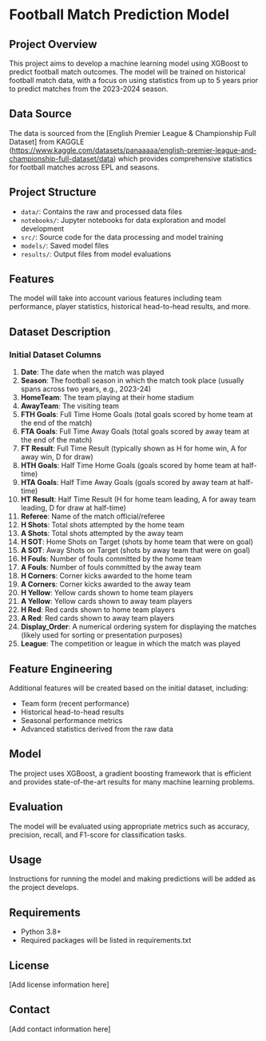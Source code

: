 # Football Match Prediction Model

## Project Overview
This project aims to develop a machine learning model using XGBoost to predict football match outcomes. The model will be trained on historical football match data, with a focus on using statistics from up to 5 years prior to predict matches from the 2023-2024 season.

## Data Source
The data is sourced from the [English Premier League & Championship Full Dataset] from KAGGLE (https://www.kaggle.com/datasets/panaaaaa/english-premier-league-and-championship-full-dataset/data) which provides comprehensive statistics for football matches across EPL and seasons.

## Project Structure
- `data/`: Contains the raw and processed data files
- `notebooks/`: Jupyter notebooks for data exploration and model development
- `src/`: Source code for the data processing and model training
- `models/`: Saved model files
- `results/`: Output files from model evaluations

## Features
The model will take into account various features including team performance, player statistics, historical head-to-head results, and more.

## Dataset Description

### Initial Dataset Columns

1. **Date**: The date when the match was played
2. **Season**: The football season in which the match took place (usually spans across two years, e.g., 2023-24)
3. **HomeTeam**: The team playing at their home stadium
4. **AwayTeam**: The visiting team
5. **FTH Goals**: Full Time Home Goals (total goals scored by home team at the end of the match)
6. **FTA Goals**: Full Time Away Goals (total goals scored by away team at the end of the match)
7. **FT Result**: Full Time Result (typically shown as H for home win, A for away win, D for draw)
8. **HTH Goals**: Half Time Home Goals (goals scored by home team at half-time)
9. **HTA Goals**: Half Time Away Goals (goals scored by away team at half-time)
10. **HT Result**: Half Time Result (H for home team leading, A for away team leading, D for draw at half-time)
11. **Referee**: Name of the match official/referee
12. **H Shots**: Total shots attempted by the home team
13. **A Shots**: Total shots attempted by the away team
14. **H SOT**: Home Shots on Target (shots by home team that were on goal)
15. **A SOT**: Away Shots on Target (shots by away team that were on goal)
16. **H Fouls**: Number of fouls committed by the home team
17. **A Fouls**: Number of fouls committed by the away team
18. **H Corners**: Corner kicks awarded to the home team
19. **A Corners**: Corner kicks awarded to the away team
20. **H Yellow**: Yellow cards shown to home team players
21. **A Yellow**: Yellow cards shown to away team players
22. **H Red**: Red cards shown to home team players
23. **A Red**: Red cards shown to away team players
24. **Display_Order**: A numerical ordering system for displaying the matches (likely used for sorting or presentation purposes)
25. **League**: The competition or league in which the match was played

## Feature Engineering
Additional features will be created based on the initial dataset, including:
- Team form (recent performance)
- Historical head-to-head results
- Seasonal performance metrics
- Advanced statistics derived from the raw data

## Model
The project uses XGBoost, a gradient boosting framework that is efficient and provides state-of-the-art results for many machine learning problems.

## Evaluation
The model will be evaluated using appropriate metrics such as accuracy, precision, recall, and F1-score for classification tasks.

## Usage
Instructions for running the model and making predictions will be added as the project develops.

## Requirements
- Python 3.8+
- Required packages will be listed in requirements.txt

## License
[Add license information here]

## Contact
[Add contact information here]